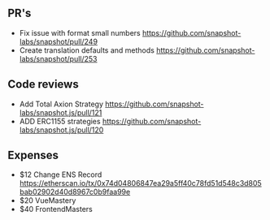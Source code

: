 ## PR's
- Fix issue with format small numbers https://github.com/snapshot-labs/snapshot/pull/249
- Create translation defaults and methods https://github.com/snapshot-labs/snapshot/pull/253

## Code reviews
- Add Total Axion Strategy https://github.com/snapshot-labs/snapshot.js/pull/121
- ADD ERC1155 strategies https://github.com/snapshot-labs/snapshot.js/pull/120

## Expenses
- $12 Change ENS Record https://etherscan.io/tx/0x74d04806847ea29a5ff40c78fd51d548c3d805bab02902d40d8967c0b9faa99e
- $20 VueMastery
- $40 FrontendMasters

